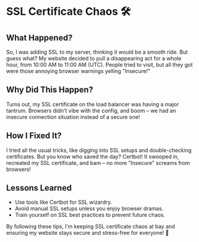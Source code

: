 # SSL Certificate Chaos 🛠️

## What Happened?

So, I was adding SSL to my server, thinking it would be a smooth ride. But guess what? My website decided to pull a disappearing act for a whole hour, from 10:00 AM to 11:00 AM (UTC). People tried to visit, but all they got were those annoying browser warnings yelling "Insecure!"

## Why Did This Happen?

Turns out, my SSL certificate on the load balancer was having a major tantrum. Browsers didn't vibe with the config, and boom – we had an insecure connection situation instead of a secure one!

## How I Fixed It?

I tried all the usual tricks, like digging into SSL setups and double-checking certificates. But you know who saved the day? Certbot! It swooped in, recreated my SSL certificate, and bam – no more "Insecure" screams from browsers!

## Lessons Learned

- Use tools like Certbot for SSL wizardry.
- Avoid manual SSL setups unless you enjoy browser dramas.
- Train yourself on SSL best practices to prevent future chaos.

By following these tips, I'm keeping SSL certificate chaos at bay and ensuring my website stays secure and stress-free for everyone! 🚀
